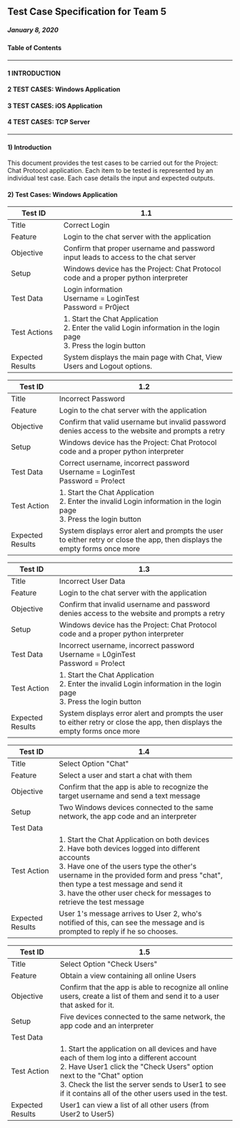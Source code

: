 ## **Test Case Specification for Team 5**

##### _January 8, 2020_

#### **Table of Contents**

---

#### 1 INTRODUCTION

#### 2 TEST CASES: Windows Application

#### 3 TEST CASES: iOS Application

#### 4 TEST CASES: TCP Server

---

#### 1) Introduction

This document provides the test cases to be carried out for the Project: Chat
Protocol application. Each item to be tested is represented by an individual
test case. Each case details the input and expected outputs.


#### 2) Test Cases: Windows Application

Test ID | 1.1
---|---
Title | Correct Login
Feature | Login to the chat server with the application
Objective | Confirm that proper username and password input leads to access to the chat server
Setup | Windows device has the Project: Chat Protocol code and a proper python interpreter
Test Data | Login information <br> Username = LoginTest <br> Password = Pr0ject
Test Actions | 1. Start the Chat Application <br> 2. Enter the valid Login information in the login page <br> 3. Press the login button
Expected Results | System displays the main page with Chat, View Users and Logout options.

Test ID | 1.2
---|---
Title | Incorrect Password
Feature  | Login to the chat server with the application
Objective | Confirm that valid username but invalid password denies access to the website and prompts a retry
Setup | Windows device has the Project: Chat Protocol code and a proper python interpreter
Test Data | Correct username, incorrect password <br> Username = LoginTest <br> Password = Pro!ect
Test Action | 1. Start the Chat Application <br> 2. Enter the invalid Login information in the login page <br> 3. Press the login button
Expected Results | System displays error alert and prompts the user to either retry or close the app, then displays the empty forms once more

Test ID | 1.3
---|---
Title | Incorrect User Data
Feature  | Login to the chat server with the application
Objective | Confirm that invalid username and password denies access to the website and prompts a retry
Setup | Windows device has the Project: Chat Protocol code and a proper python interpreter
Test Data | Incorrect username, incorrect password <br> Username = L0ginTest <br> Password = Pro!ect
Test Action | 1. Start the Chat Application <br> 2. Enter the invalid Login information in the login page <br> 3. Press the login button
Expected Results | System displays error alert and prompts the user to either retry or close the app, then displays the empty forms once more

Test ID | 1.4
---|---
Title | Select Option "Chat"
Feature | Select a user and start a chat with them
Objective | Confirm that the app is able to recognize the target username and send a text message
Setup | Two Windows devices connected to the same network, the app code and an interpreter
Test Data |
Test Action | 1. Start the Chat Application on both devices <br> 2. Have both devices logged into different accounts <br> 3. Have one of the users type the other's username in the provided form and press "chat", then type a test message and send it <br> 3. have the other user check for messages to retrieve the test message
Expected Results | User 1's message arrives to User 2, who's notified of this, can see the message and is prompted to reply if he so chooses.

Test ID | 1.5
---|---
Title | Select Option "Check Users"
Feature | Obtain a view containing all online Users
Objective | Confirm that the app is able to recognize all online users, create a list of them and send it to a user that asked for it.
Setup | Five devices connected to the same network, the app code and an interpreter
Test Data |
Test Action | 1. Start the application on all devices and have each of them log into a different account<br>2. Have User1 click the "Check Users" option next to the "Chat" option<br>3. Check the list the server sends to User1 to see if it contains all of the other users used in the test.
Expected Results | User1 can view a list of all other users (from User2 to User5)
